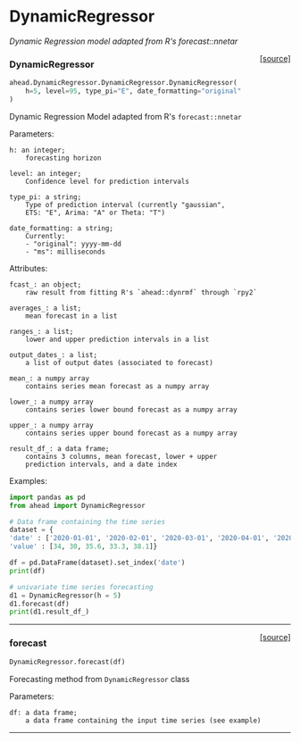 # DynamicRegressor

_Dynamic Regression model adapted from R's forecast::nnetar_

<span style="float:right;">[[source]](https://github.com/Techtonique/ahead/ahead/DynamicRegressor/DynamicRegressor.py#L44)</span>

### DynamicRegressor


```python
ahead.DynamicRegressor.DynamicRegressor.DynamicRegressor(
    h=5, level=95, type_pi="E", date_formatting="original"
)
```


Dynamic Regression Model adapted from R's `forecast::nnetar`

Parameters:

    h: an integer;
        forecasting horizon

    level: an integer;
        Confidence level for prediction intervals

    type_pi: a string;
        Type of prediction interval (currently "gaussian",
        ETS: "E", Arima: "A" or Theta: "T")

    date_formatting: a string;
        Currently:
        - "original": yyyy-mm-dd
        - "ms": milliseconds

Attributes:

    fcast_: an object;
        raw result from fitting R's `ahead::dynrmf` through `rpy2`

    averages_: a list;
        mean forecast in a list

    ranges_: a list;
        lower and upper prediction intervals in a list

    output_dates_: a list;
        a list of output dates (associated to forecast)

    mean_: a numpy array
        contains series mean forecast as a numpy array 

    lower_: a numpy array 
        contains series lower bound forecast as a numpy array   

    upper_: a numpy array 
        contains series upper bound forecast as a numpy array   

    result_df_: a data frame;
        contains 3 columns, mean forecast, lower + upper
        prediction intervals, and a date index

Examples:

```python
import pandas as pd
from ahead import DynamicRegressor

# Data frame containing the time series
dataset = {
'date' : ['2020-01-01', '2020-02-01', '2020-03-01', '2020-04-01', '2020-05-01'],
'value' : [34, 30, 35.6, 33.3, 38.1]}

df = pd.DataFrame(dataset).set_index('date')
print(df)

# univariate time series forecasting
d1 = DynamicRegressor(h = 5)
d1.forecast(df)
print(d1.result_df_)
```


----

<span style="float:right;">[[source]](https://github.com/Techtonique/ahead/ahead/DynamicRegressor/DynamicRegressor.py#L129)</span>

### forecast


```python
DynamicRegressor.forecast(df)
```


Forecasting method from `DynamicRegressor` class

Parameters:

    df: a data frame;
        a data frame containing the input time series (see example)


----

